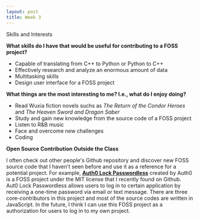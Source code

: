 ```yaml
---
layout: post
title: Week 3
---
```


Skills and Interests

__What skills do I have that would be useful for contributing to a FOSS project?__
- Capable of translating from C++ to Python or Python to C++
- Effectively research and analyze an enormous amount of data
- Multitasking skills
- Design user interface for a FOSS project


__What things are the most interesting to me? I.e., what do I enjoy doing?__
- Read Wuxia fiction novels suchs as _The Return of the Condor Heroes_ and _The Heaven Sword and Dragon Saber_
- Study and gain new knowledge from the source code of a FOSS project
- Listen to R&B music
- Face and overcome new challenges
- Coding


__Open Source Contribution Outside the Class__

  I often check out other people's Github repository and discover new FOSS source code that I haven't seen before and use it as a reference for a potential project. For example, [__Auth0 Lock Passwordless__](https://github.com/auth0/lock-passwordless) created by Auth0 is a FOSS project under the MIT license that I recently found on Github. Aut0 Lock Passwordless allows users to log in to certain application by receiving a one-time password via email or text message. There are three core-contributors in this project and most of the source codes are written in JavaScript. In the future, I think I can use this FOSS project as a authorization for users to log in to my own project.
